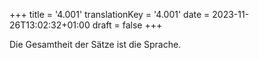+++
title = '4.001'
translationKey = '4.001'
date = 2023-11-26T13:02:32+01:00
draft = false
+++

Die Gesamtheit der Sätze ist die Sprache.
